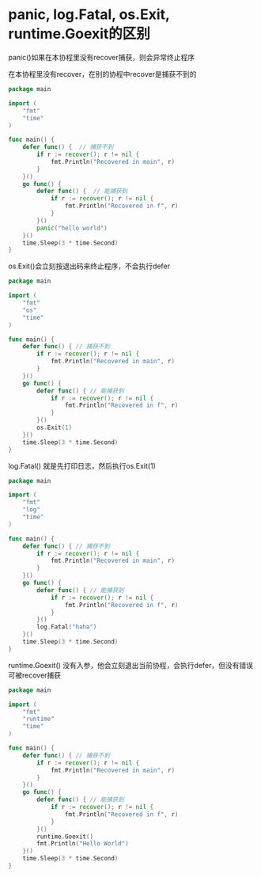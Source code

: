 # panic, log.Fatal, os.Exit, runtime.Goexit的区别



panic()如果在本协程里没有recover捕获，则会异常终止程序

在本协程里没有recover，在别的协程中recover是捕获不到的

```go
package main

import (
	"fmt"
	"time"
)

func main() {
	defer func() {	// 捕获不到
		if r := recover(); r != nil {
			fmt.Println("Recovered in main", r)
		}
	}()
	go func() {
		defer func() {	// 能捕获到
			if r := recover(); r != nil {
				fmt.Println("Recovered in f", r)
			}
		}()
		panic("hello world")
	}()
	time.Sleep(3 * time.Second)
}

```


os.Exit()会立刻按退出码来终止程序，不会执行defer

```go
package main

import (
	"fmt"
	"os"
	"time"
)

func main() {
	defer func() { // 捕获不到
		if r := recover(); r != nil {
			fmt.Println("Recovered in main", r)
		}
	}()
	go func() {
		defer func() { // 能捕获到
			if r := recover(); r != nil {
				fmt.Println("Recovered in f", r)
			}
		}()
		os.Exit(1)
	}()
	time.Sleep(3 * time.Second)
}

```

log.Fatal() 就是先打印日志，然后执行os.Exit(1)


```go
package main

import (
	"fmt"
	"log"
	"time"
)

func main() {
	defer func() { // 捕获不到
		if r := recover(); r != nil {
			fmt.Println("Recovered in main", r)
		}
	}()
	go func() {
		defer func() { // 能捕获到
			if r := recover(); r != nil {
				fmt.Println("Recovered in f", r)
			}
		}()
		log.Fatal("haha")
	}()
	time.Sleep(3 * time.Second)
}

```


runtime.Goexit() 没有入参，他会立刻退出当前协程，会执行defer，但没有错误可被recover捕获

```go
package main

import (
	"fmt"
	"runtime"
	"time"
)

func main() {
	defer func() { // 捕获不到
		if r := recover(); r != nil {
			fmt.Println("Recovered in main", r)
		}
	}()
	go func() {
		defer func() { // 能捕获到
			if r := recover(); r != nil {
				fmt.Println("Recovered in f", r)
			}
		}()
		runtime.Goexit()
		fmt.Println("Hello World")
	}()
	time.Sleep(3 * time.Second)
}

```



